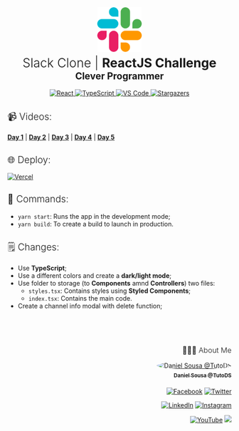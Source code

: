 <div align="center">
<a href="#"><img alt="Slack" src="./src/assets/media/slack.svg" width="100px"></a>
<h1 style="font-weight: 300; margin-top: 5px; margin-bottom: 0;">Slack Clone | <strong>ReactJS Challenge</strong></h1>
<h2 style="font-weight: 300;margin-top: 0px"><strong>Clever Programmer</strong></h2>
</div>

<div align="center">
  	<a href="#">
  		<img src="https://img.shields.io/badge/react%20-%2320232a.svg?&style=for-the-badge&logo=react&logoColor=%2361DAFB" alt="React"/>
	</a>
	<a href="#">
		<img src="https://img.shields.io/badge/typescript%20-%23007ACC.svg?&style=for-the-badge&logo=typescript&logoColor=white" alt="TypeScript" />
	</a>
	<a href="#">
		<img src="https://img.shields.io/badge/Visual_Studio_Code-0078D4?style=for-the-badge&logo=visual%20studio%20code&logoColor=white" alt="VS Code" />
	</a>
	<a href="https://github.com/TutoDS/reactjs-slack-clone-challenge/stargazers">
    	<img alt="Stargazers" src="https://img.shields.io/github/stars/TutoDS/reactjs-slack-clone-challenge?style=for-the-badge">
	</a>
</div>

<h2 style="font-weight:300">📹 Videos:</h2>

**[Day 1](https://www.youtube.com/watch?v=K07O0zh-eNc)** | **[Day 2](https://www.youtube.com/watch?v=ml_04VfhrNs)** | **[Day 3](https://www.youtube.com/watch?v=0RZDbsXLcRg)** | **[Day 4](https://www.youtube.com/watch?v=imdI8XgO-sE)** | **[Day 5](https://www.youtube.com/watch?v=eGSmujxNFMA)**

<h2 style="font-weight:300">🌐 Deploy:</h2>

<a href="https://slack-clone-challenge-c35ca.web.app/">
  <img alt="Vercel" src="https://img.shields.io/badge/firebase%20-%23FFCA28.svg?&style=for-the-badge&logo=firebase&logoColor=black" alt='Deploy'/>
</a>

<h2 style="font-weight:300">🚀 Commands:</h2>

-   `yarn start`: Runs the app in the development mode;
-   `yarn build`: To create a build to launch in production.

<h2 style="font-weight: 300">🗒 Changes:</h2>

-   Use **TypeScript**;
-   Use a different colors and create a **dark/light mode**;
-   Use folder to storage (to **Components** amnd **Controllers**) two files:
    -   `styles.tsx`: Contains styles using **Styled Components**;
    -   `index.tsx`: Contains the main code.
-   Create a channel info modal with delete function;

<br />

<div align="right" style="margin-top: 50px">
<h3 style="font-weight: 300">
🧑🏻‍💻 About Me
</h3>

<a href="https://github.com/TutoDS" alt="TutoDS">
<img src="https://github.com/tutods.png" alt="Daniel Sousa @TutoDS" width="100px" style="border-radius: 100%">
<br />
 <sub><b>Daniel Sousa @TutoDS</b></sub>
</a>

<div style="margin: 20px 0" />

[facebook]: https://facebook.com/tutods2014
[twitter]: https://twitter.com/tutods
[youtube]: https://youtube.com/tutods2014
[instagram]: https://instagram.com/dsousa_12
[linkedin]: https://www.linkedin.com/in/daniel-sousa-tutods/
[gitlab]: https://gitlab.com/jdaniel.asousa

[<img src="https://img.shields.io/badge/Facebook%20-%232671E5.svg?&style=for-the-badge&logo=Facebook&logoColor=white" alt="Facebook"/>][facebook] [<img src="https://img.shields.io/badge/Twitter%20-%231DA1F2.svg?&style=for-the-badge&logo=Twitter&logoColor=white" alt="Twitter"/>][twitter]

[<img src="https://img.shields.io/badge/LinkedIn%20-%230077B5.svg?&style=for-the-badge&logo=linkedin&logoColor=white" alt="LinkedIn"/>][linkedin] [<img src="https://img.shields.io/badge/Instagram%20-%23E4405F.svg?&style=for-the-badge&logo=Instagram&logoColor=white" alt="Instagram"/>][instagram]

[<img src="https://img.shields.io/badge/YouTube%20-%23FF0000.svg?&style=for-the-badge&logo=YouTube&logoColor=white" alt="YouTube"/>][youtube] [<img src="https://img.shields.io/badge/Gitlab%20-%23181717.svg?&style=for-the-badge&logo=gitlab&logoColor=white"/>][gitlab]

</div>
